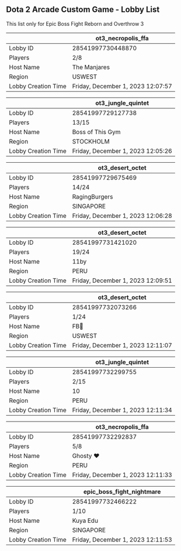 ## Dota 2 Arcade Custom Game - Lobby List

This list only for Epic Boss Fight Reborn and Overthrow 3

|  | ot3_necropolis_ffa |
| ------ | ------ |
| Lobby ID | 28541997730448870 |
| Players | 2/8 |
| Host Name | The Manjares |
| Region | USWEST |
| Lobby Creation Time | Friday, December 1, 2023 12:07:57 |


|  | ot3_jungle_quintet |
| ------ | ------ |
| Lobby ID | 28541997729127738 |
| Players | 13/15 |
| Host Name | Boss of This Gym |
| Region | STOCKHOLM |
| Lobby Creation Time | Friday, December 1, 2023 12:05:26 |


|  | ot3_desert_octet |
| ------ | ------ |
| Lobby ID | 28541997729675469 |
| Players | 14/24 |
| Host Name | RagingBurgers |
| Region | SINGAPORE |
| Lobby Creation Time | Friday, December 1, 2023 12:06:28 |


|  | ot3_desert_octet |
| ------ | ------ |
| Lobby ID | 28541997731421020 |
| Players | 19/24 |
| Host Name | 11by |
| Region | PERU |
| Lobby Creation Time | Friday, December 1, 2023 12:09:51 |


|  | ot3_desert_octet |
| ------ | ------ |
| Lobby ID | 28541997732073266 |
| Players | 1/24 |
| Host Name | FB🦃 |
| Region | USWEST |
| Lobby Creation Time | Friday, December 1, 2023 12:11:07 |


|  | ot3_jungle_quintet |
| ------ | ------ |
| Lobby ID | 28541997732299755 |
| Players | 2/15 |
| Host Name | 10 |
| Region | PERU |
| Lobby Creation Time | Friday, December 1, 2023 12:11:34 |


|  | ot3_necropolis_ffa |
| ------ | ------ |
| Lobby ID | 28541997732292837 |
| Players | 5/8 |
| Host Name | Ghosty ❤ |
| Region | PERU |
| Lobby Creation Time | Friday, December 1, 2023 12:11:33 |


|  | epic_boss_fight_nightmare |
| ------ | ------ |
| Lobby ID | 28541997732466222 |
| Players | 1/10 |
| Host Name | Kuya Edu |
| Region | SINGAPORE |
| Lobby Creation Time | Friday, December 1, 2023 12:11:53 |


